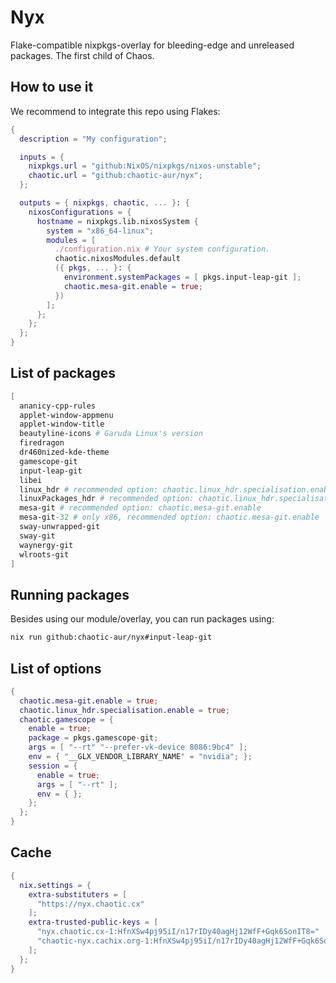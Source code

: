 # Nyx

Flake-compatible nixpkgs-overlay for bleeding-edge and unreleased packages. The first child of Chaos.

## How to use it

We recommend to integrate this repo using Flakes:

```nix
{
  description = "My configuration";

  inputs = {
    nixpkgs.url = "github:NixOS/nixpkgs/nixos-unstable";
    chaotic.url = "github:chaotic-aur/nyx";
  };

  outputs = { nixpkgs, chaotic, ... }: {
    nixosConfigurations = {
      hostname = nixpkgs.lib.nixosSystem {
        system = "x86_64-linux";
        modules = [
          ./configuration.nix # Your system configuration.
          chaotic.nixosModules.default
          ({ pkgs, ... }: {
            environment.systemPackages = [ pkgs.input-leap-git ];
            chaotic.mesa-git.enable = true;
          })
        ];
      };
    };
  };
}
```

## List of packages

```nix
[
  ananicy-cpp-rules
  applet-window-appmenu
  applet-window-title
  beautyline-icons # Garuda Linux's version
  firedragon
  dr460nized-kde-theme
  gamescope-git
  input-leap-git
  libei
  linux_hdr # recommended option: chaotic.linux_hdr.specialisation.enable
  linuxPackages_hdr # recommended option: chaotic.linux_hdr.specialisation.enable
  mesa-git # recommended option: chaotic.mesa-git.enable
  mesa-git-32 # only x86, recommended option: chaotic.mesa-git.enable
  sway-unwrapped-git
  sway-git
  waynergy-git
  wlroots-git
]
```

## Running packages

Besides using our module/overlay, you can run packages using:

```sh
nix run github:chaotic-aur/nyx#input-leap-git
```

## List of options

```nix
{
  chaotic.mesa-git.enable = true;
  chaotic.linux_hdr.specialisation.enable = true;
  chaotic.gamescope = {
    enable = true;
    package = pkgs.gamescope-git;
    args = [ "--rt" "--prefer-vk-device 8086:9bc4" ];
    env = { "__GLX_VENDOR_LIBRARY_NAME" = "nvidia"; };
    session = {
      enable = true;
      args = [ "--rt" ];
      env = { };
    };
  };
}
```

## Cache

```nix
{
  nix.settings = {
    extra-substituters = [
      "https://nyx.chaotic.cx"
    ];
    extra-trusted-public-keys = [
      "nyx.chaotic.cx-1:HfnXSw4pj95iI/n17rIDy40agHj12WfF+Gqk6SonIT8="
      "chaotic-nyx.cachix.org-1:HfnXSw4pj95iI/n17rIDy40agHj12WfF+Gqk6SonIT8="
    ];
  };
}
```
